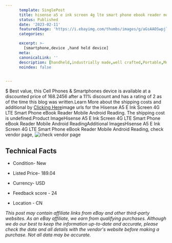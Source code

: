 ```yaml
---
      template: SinglePost
      title: hisense a5 e ink screen 4g lte smart phone ebook reader mobile android reading
      status: Published
      date: '2023-02-11'
      featuredImage: 'https://i.ebayimg.com/thumbs/images/g/aGsAAOSwpjlh1Exc/s-l225.jpg'
      categories: 

      excerpt: >-
        [smartphone,device ,hand held device]
      meta:
      canonicalLink: ''
      description: [handheld,industrially made,well crafted,Portable,Mobile,Compact,Convenient,Lightweight,Maneuverable,Man-portable,Miniature,Carriable,Hand-held,Light,Holdable,Transportable,Mobile device,Pocket-sized,On-the-go,Wireless,Cordless,Compact size,Convenient size, smartphone,device ,hand held device]
      noindex: false

        
---
```

$
    Best value, this Cell Phones & Smartphones device is available at a discounted price of 168.2456 after a 11% discount and has a rating of 2 as of the time this blog was written.Learn More about the shipping costs and additional by [Clicking Here](https://www.ebay.com/itm/374157562168?hash=item571d875138%3Ag%3AaGsAAOSwpjlh1Exc&amdata=enc%3AAQAHAAAA4JBqkP0R40OKkWUdc%2FAPXYCkOZHItVnH9yz59JO5W6Qzk9zgrMfCvPlAdJLjfgVt1cev46873YSG0QU64qtbDjDuAh4w5KTBNujJxt%2B2u3htA%2BhAa%2B6Tea9JWcCMiueo%2FMjOMMD8j%2FglZZtnzvtOChhzdtI4Nd8Z0WEdXmDC3Js9dUfDho%2Fibp10ZvfblZPsQbuDR3xBCuwg6ekeZOh50LsYgNgN8BRbt9eed3IWZvKsr8AwOYIW2xCqbh1op7RvA5t3xbBR%2B24Ns7Jvner0YaabPGisvdRUACDKAZ5KxPhK&mkevt=1&mkcid=1&mkrid=711-53200-19255-0&campid=%253CePNCampaignId%253E&customid=%253CreferenceId%253E&toolid=10049)image urls for the Hisense A5 E Ink Screen 4G LTE Smart Phone eBook Reader Mobile Android Reading. The shipping cost is undefined.Product ImageHisense A5 E Ink Screen 4G LTE Smart Phone eBook Reader Mobile Android ReadingAdditional ImagesHisense A5 E Ink Screen 4G LTE Smart Phone eBook Reader Mobile Android Reading, check vendor page, ![check vendor page](https://origin-galleryplus.ebayimg.com/ws/web/374157562168_2_0_1/225x225.jpg,https://origin-galleryplus.ebayimg.com/ws/web/374157562168_3_0_1/225x225.jpg,https://origin-galleryplus.ebayimg.com/ws/web/374157562168_4_0_1/225x225.jpg,https://origin-galleryplus.ebayimg.com/ws/web/374157562168_5_0_1/225x225.jpg,https://origin-galleryplus.ebayimg.com/ws/web/374157562168_6_0_1/225x225.jpg,https://origin-galleryplus.ebayimg.com/ws/web/374157562168_7_0_1/225x225.jpg,https://origin-galleryplus.ebayimg.com/ws/web/374157562168_8_0_1/225x225.jpg,https://origin-galleryplus.ebayimg.com/ws/web/374157562168_9_0_1/225x225.jpg,https://origin-galleryplus.ebayimg.com/ws/web/374157562168_10_0_1/225x225.jpg,https://origin-galleryplus.ebayimg.com/ws/web/374157562168_11_0_1/225x225.jpg,https://origin-galleryplus.ebayimg.com/ws/web/374157562168_12_0_1/225x225.jpg)
    
    

 ## Technical Facts 



     
      

 - Condition- New 


      

 - Listed Price- 189.04 


      

 - Currency- USD 


      

 - Feedback score - 24 


      

 - Location - CN 


      
      

 *_This post may contain affiliate links from eBay and other third-party websites. As an eBay affiliate, we earn from qualifying purchases. Although we do our best to keep the information up-to-date and accurate, please check the date and all details with the vendor's website before making a purchase. Not all data may be accurate._*



    
    
    
    
    